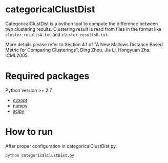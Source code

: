 categoricalClustDist
===========

CategoricalClustDist is a python tool to compute the difference between two clustering results.
Clustering result is read from files in the format like `cluster_resultsA.txt` and `cluster_resultsB.txt`.	

More details please refer to Section 4.1 of "A New Mallows Distance Based
Metric for Comparing Clusterings", Ding Zhou, Jia Li, Hongyuan Zha. ICML2005.

Required packages
===========
Python version >= 2.7
- [cvxopt](http://cvxopt.org) 
- [numpy](http://www.numpy.org)
- [scipy](http://www.scipy.org)

How to run
===========
After proper configuration in categoricalClustDist.py.

`python categoricalClustDist.py`
